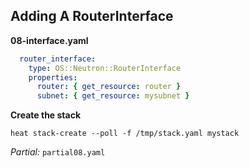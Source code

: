 ## Adding A RouterInterface

**08-interface.yaml**
~~~ yaml
  router_interface:
    type: OS::Neutron::RouterInterface
    properties:
      router: { get_resource: router }
      subnet: { get_resource: mysubnet }
~~~

**Create the stack**

~~~
heat stack-create --poll -f /tmp/stack.yaml mystack
~~~

_Partial:_ `partial08.yaml`

<!--
The internal side we are going to take care of with a RouterInterface. That
creates a Neutron port on a subnet, the subnet created by our template in this
case.
-->

